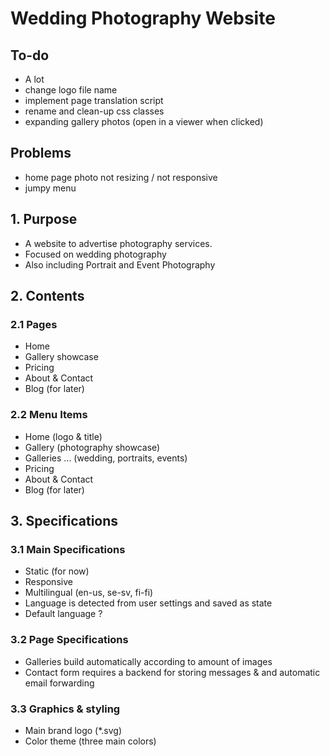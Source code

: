 # Wedding Photography Website

## To-do
- A lot
- change logo file name
- implement page translation script
- rename and clean-up css classes
- expanding gallery photos (open in a viewer when clicked)

## Problems
- home page photo not resizing / not responsive
- jumpy menu

## 1. Purpose
- A website to advertise photography services.
- Focused on wedding photography
- Also including Portrait and Event Photography

## 2. Contents
### 2.1 Pages
- Home
- Gallery showcase
- Pricing
- About & Contact
- Blog (for later)

### 2.2 Menu Items
- Home (logo & title)
- Gallery (photography showcase)
- Galleries ... (wedding, portraits, events)
- Pricing
- About & Contact
- Blog (for later)

## 3. Specifications
### 3.1 Main Specifications
- Static (for now)
- Responsive
- Multilingual (en-us, se-sv, fi-fi)
- Language is detected from user settings and saved as state
- Default language ?

### 3.2 Page Specifications
- Galleries build automatically according to amount of images
- Contact form requires a backend for storing messages & and automatic email forwarding
    
### 3.3 Graphics & styling
- Main brand logo (*.svg)
- Color theme (three main colors)
